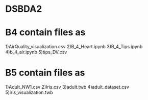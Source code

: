 # DSBDA2
# B4 contain files as
1)AirQuality_visualization.csv
2)B_4_Heart.ipynb
3)B_4_Tips.ipynb
4)b_4_air.ipynb
5)tips_DV.csv

# B5 contain files as
1)Adult_NW1.csv
2)Iris.csv
3)adult.twb
4)adult_dataset.csv
5)iris_visualization.twb
